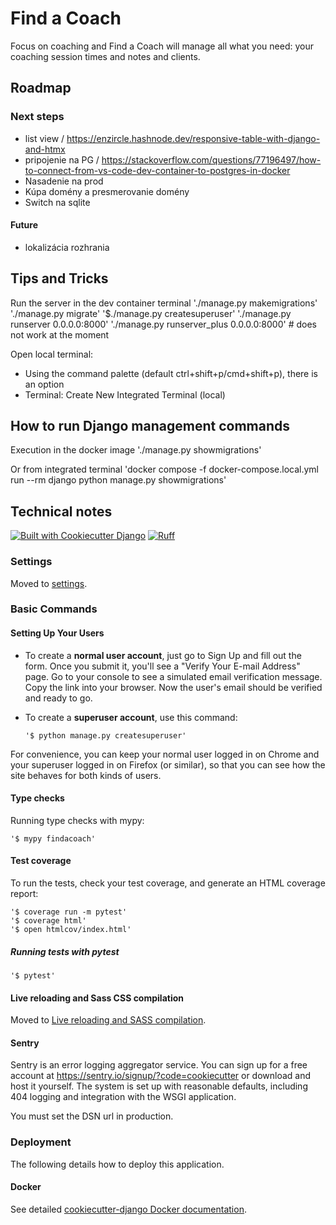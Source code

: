 # Find a Coach

Focus on coaching and Find a Coach will manage all what you need: your coaching session times and notes and clients.

## Roadmap

### Next steps
- list view / https://enzircle.hashnode.dev/responsive-table-with-django-and-htmx
- pripojenie na PG / https://stackoverflow.com/questions/77196497/how-to-connect-from-vs-code-dev-container-to-postgres-in-docker
- Nasadenie na prod
- Kúpa domény a presmerovanie domény
- Switch na sqlite


#### Future

- lokalizácia rozhrania

## Tips and Tricks

Run the server in the dev container terminal
'./manage.py makemigrations'
'./manage.py migrate'
'$./manage.py createsuperuser'
'./manage.py runserver 0.0.0.0:8000'
'./manage.py runserver_plus 0.0.0.0:8000' # does not work at the moment

Open local terminal:

- Using the command palette (default ctrl+shift+p/cmd+shift+p), there is an option
- Terminal: Create New Integrated Terminal (local)

## How to run Django management commands

Execution in the docker image
'./manage.py showmigrations'

Or from integrated terminal
'docker compose -f docker-compose.local.yml run --rm django python manage.py showmigrations'

## Technical notes

[![Built with Cookiecutter Django](https://img.shields.io/badge/built%20with-Cookiecutter%20Django-ff69b4.svg?logo=cookiecutter)](https://github.com/cookiecutter/cookiecutter-django/)
[![Ruff](https://img.shields.io/endpoint?url=https://raw.githubusercontent.com/astral-sh/ruff/main/assets/badge/v2.json)](https://github.com/astral-sh/ruff)

### Settings

Moved to [settings](http://cookiecutter-django.readthedocs.io/en/latest/settings.html).

### Basic Commands

#### Setting Up Your Users

- To create a **normal user account**, just go to Sign Up and fill out the form. Once you submit it, you'll see a "Verify Your E-mail Address" page. Go to your console to see a simulated email verification message. Copy the link into your browser. Now the user's email should be verified and ready to go.

- To create a **superuser account**, use this command:

      '$ python manage.py createsuperuser'

For convenience, you can keep your normal user logged in on Chrome and your superuser logged in on Firefox (or similar), so that you can see how the site behaves for both kinds of users.

#### Type checks

Running type checks with mypy:

    '$ mypy findacoach'

#### Test coverage

To run the tests, check your test coverage, and generate an HTML coverage report:

    '$ coverage run -m pytest'
    '$ coverage html'
    '$ open htmlcov/index.html'

##### Running tests with pytest

    '$ pytest'

#### Live reloading and Sass CSS compilation

Moved to [Live reloading and SASS compilation](https://cookiecutter-django.readthedocs.io/en/latest/developing-locally.html#sass-compilation-live-reloading).

#### Sentry

Sentry is an error logging aggregator service. You can sign up for a free account at <https://sentry.io/signup/?code=cookiecutter> or download and host it yourself.
The system is set up with reasonable defaults, including 404 logging and integration with the WSGI application.

You must set the DSN url in production.

### Deployment

The following details how to deploy this application.

#### Docker

See detailed [cookiecutter-django Docker documentation](http://cookiecutter-django.readthedocs.io/en/latest/deployment-with-docker.html).
